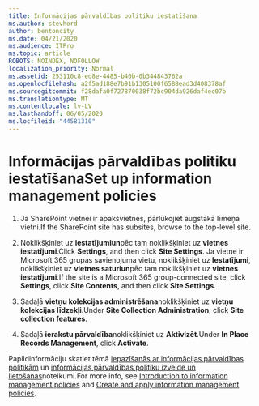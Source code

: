 ```yaml
---
title: Informācijas pārvaldības politiku iestatīšana
ms.author: stevhord
author: bentoncity
ms.date: 04/21/2020
ms.audience: ITPro
ms.topic: article
ROBOTS: NOINDEX, NOFOLLOW
localization_priority: Normal
ms.assetid: 253110c8-ed8e-4485-b40b-0b344843762a
ms.openlocfilehash: a2f5ad188e7b91b1305100f6588ead3d408378af
ms.sourcegitcommit: f28dafa0f727870038f72bc904da926daf4ec07b
ms.translationtype: MT
ms.contentlocale: lv-LV
ms.lasthandoff: 06/05/2020
ms.locfileid: "44581310"
---
```

# <a name="set-up-information-management-policies"></a><span data-ttu-id="01bec-102">Informācijas pārvaldības politiku iestatīšana</span><span class="sxs-lookup"><span data-stu-id="01bec-102">Set up information management policies</span></span>

1. <span data-ttu-id="01bec-103">Ja SharePoint vietnei ir apakšvietnes, pārlūkojiet augstākā līmeņa vietni.</span><span class="sxs-lookup"><span data-stu-id="01bec-103">If the SharePoint site has subsites, browse to the top-level site.</span></span>
    
2. <span data-ttu-id="01bec-104">Noklikšķiniet uz **iestatījumiun**pēc tam noklikšķiniet uz **vietnes iestatījumi**.</span><span class="sxs-lookup"><span data-stu-id="01bec-104">Click **Settings**, and then click **Site Settings**.</span></span> <span data-ttu-id="01bec-105">Ja vietne ir Microsoft 365 grupas savienojuma vietu, noklikšķiniet uz **Iestatījumi**, noklikšķiniet uz **vietnes saturiun**pēc tam noklikšķiniet uz **vietnes iestatījumi**.</span><span class="sxs-lookup"><span data-stu-id="01bec-105">If the site is a Microsoft 365 group-connected site, click **Settings**, click **Site Contents**, and then click **Site Settings**.</span></span>
    
3. <span data-ttu-id="01bec-106">Sadaļā **vietņu kolekcijas administrēšana**noklikšķiniet uz **vietņu kolekcijas līdzekļi**.</span><span class="sxs-lookup"><span data-stu-id="01bec-106">Under **Site Collection Administration**, click **Site collection features**.</span></span>
    
4. <span data-ttu-id="01bec-107">Sadaļā **ierakstu pārvaldība**noklikšķiniet uz **Aktivizēt**.</span><span class="sxs-lookup"><span data-stu-id="01bec-107">Under **In Place Records Management**, click **Activate**.</span></span>
    
<span data-ttu-id="01bec-108">Papildinformāciju skatiet tēmā [iepazīšanās ar informācijas pārvaldības politikām](https://go.microsoft.com/fwlink/?linkid=404239) un [informācijas pārvaldības politiku izveide un lietošanas](https://go.microsoft.com/fwlink/?linkid=2003916)noteikumi.</span><span class="sxs-lookup"><span data-stu-id="01bec-108">For more info, see [Introduction to information management policies](https://go.microsoft.com/fwlink/?linkid=404239) and [Create and apply information management policies](https://go.microsoft.com/fwlink/?linkid=2003916).</span></span>
  

